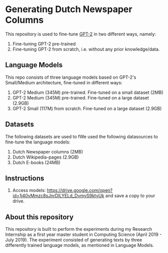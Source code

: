 # Generating Dutch Newspaper Columns
This repository is used to fine-tune [GPT-2](https://github.com/openai/gpt-2) in two different ways, namely:
1. Fine-tuning GPT-2 pre-trained 
2. Fine-tuning GPT-2 from scratch, i.e. without any prior knowledge/data.

## Language Models
This repo consists of three language models based on GPT-2's Small/Medium architecture, fine-tuned in different ways:
1. GPT-2 Medium (345M) pre-trained. Fine-tuned on a small dataset (2MB)
2. GPT-2 Medium (345M) pre-trained. Fine-tuned on a large dataset (2.9GB)
3. GPT-2 Small (117M) from scratch. Fine-tuned on a large dataset (2.9GB)

## Datasets
The following datasets are used to fWe used the following datasources to fine-tune the language models:
1. Dutch Newspaper columns (2MB)
2. Dutch Wikipedia-pages (2.9GB)
3. Dutch E-books (24MB)

## Instructions
1. Access models: https://drive.google.com/open?id=1j40vMmzc8sJnrDlLYELd_DvmyS9ktyUk and save a copy to your drive.  

## About this repository
This repository is built to perform the experiments during my Research Internship as a first year master student in Computing Science (April 2019 - July 2019).  The experiment consisted of generating texts by three differently trained language models, as mentioned in Language Models.
